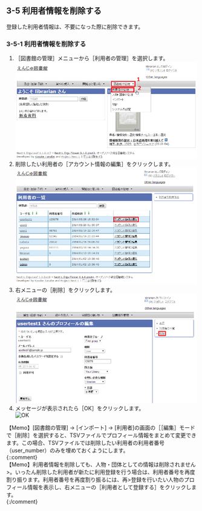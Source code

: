 <a name="3-5" />

3-5 利用者情報を削除する
------------------------

登録した利用者情報は、不要になった際に削除できます。

<a name="3-5-1" />

### 3-5-1 利用者情報を削除する

1. ［図書館の管理］メニューから［利用者の管理］を選択します。  
   ![利用者の管理](assets/images/image_operation_user.png)
2. 削除したい利用者の［アカウント情報の編集］をクリックします。  
   ![アカウント情報の編集](assets/images/image_operation_057.png)
3. 右メニューの［削除］をクリックします。  
   ![削除](assets/images/image_operation_059.png)
4. メッセージが表示されたら［OK］をクリックします。  
   ![OK](assets/images/image_operation_061.png)

<div class="alert alert-info">【Memo】[図書館の管理] → [インポート] → [利用者]の画面の［［編集］モードで［削除］を選択すると、TSVファイルでプロフィール情報をまとめて変更できます。この場合、TSVファイルでは削除したい利用者の利用者番号（user_number）のみを埋めておくようにします。 </div>
{::comment}     <div class="alert alert-info">【Memo】利用者情報を削除しても、人物・団体としての情報は削除されません>。いったん削除した利用者が新たに利用登録を行う場合は、利用者番号を再度割り振ります。利用者番号を再度割り振るには、再>登録を行いたい人物のプロフィール情報を表示し、右メニューの［利用者として登録する］をクリックします。 </div>{:/comment}


